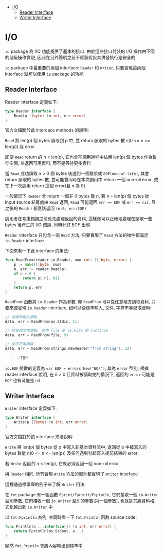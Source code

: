 - [I/O](#io)
  - [Reader Interface](#reader-interface)
  - [Writer Interface](#writer-interface)

# I/O

`io` package 為 I/O 功能提供了基本的接口, 由於這些接口封裝的 I/O 操作由不同的低級操作實現, 因此在另外聲明之前不應該假設其併發執行是安全的

`io` package 中最重要的兩個 interface: `Reader` 和 `Writer`, 只要實現這兩個 interface 就可以使用 `io` package 的功能

## Reader Interface

Reader interface 定義如下:

```go
type Reader interface {
    Read(p []byte) (n int, err error)
}
```

官方文檔關於此 intercace methods 的說明:

`Read` 將 len(p) 個 bytes 讀取到 p 中, 並 return 讀取的 bytes 數 n(0 <= n <= len(p)) 及 error

即便 `Read` return 的 n < len(p), 它也會在調用過程中佔用 len(p) 個 bytes 作為暫存空間, 並返回可用資料, 而不是等待更多資料

當 `Read` 成功讀取 n > 0 個 bytes 後遇到一個錯誤或 `EOF(end-of-life)`, 其會 return 讀取的 bytes 數, 並可能會同時在本次調用中 return 一個 non-nil error, 或在下一次調用 return 這個 error(且 n 為 0)

一般情況下 `Reader` 會 return 一個非 0 bytes 數 n, 若 n = len(p) 個 bytes 從 input source 結尾處由 `Read` 返回, `Read` 可能返回 `err == EOF` 或 `err == nil`, 且之後的 `Read()` 都應該返回 `(n:0, err:EOF)`

調用者在考慮錯誤之前應先處理返回的資料, 這樣做可以正確地處理在讀取一些 bytes 後產生的 I/O 錯誤, 同時允許 EOF 出現

`Reader` interface 只包含一個 `Read` 方法, 只要實現了 `Read` 方法的物件都滿足 `io.Reader` interface

下面來看一下此 interface 的用法:

```go
func ReadFrom(reader io.Reader, num int) ([]byte, error) {
    p := make([]byte, num)
    n, err := reader.Read(p)
    if n > 0 {
        return p[:n], nil
    }
    return p, err
}
```

`ReadFrom` 函數將 `io.Reader` 作為參數, 即 `ReadFrom` 可以從任意地方讀取資料, 只要來源實現 `io.Reader` interface, 如可以從標準輸入, 文件, 字符串等儲取資料:

```go
// 從標準輸入讀取
data, err = ReadFrom(os.Stdin, 11)

// 從普通文件讀取, 其中 file 是 os.File 的 instance
data, err = ReadFrom(file, 9)

// 從字符串讀取
data, err = ReadFrom(strings.NewReader("from string"), 12)
```

>💡TIP:

`io.EOF` 變數的定義為 `var EOF = errors.New("EOF")`, 其為 `error` 型別, 根據 reader interface 說明, 在 n > 0 且資料被讀取完的情況下, 返回的 `error` 可能是 `EOF` 也有可能是 nil

## Writer Interface

`Writer` interface 定義如下:

```go
type Writer interface {
    Write(p []byte) (n int, err error)
}
```

官方文檔對於該 interface 方法說明:

`Write` 將 len(p) 個 bytes 從 p 中寫入到基本資料流中, 返回從 p 中被寫入的 bytes 數量 n(0 <= n <= len(p)) 及任何遇到引起寫入提前結束的 error

若 `Write` 返回的 n < len(p), 它就必須返回一個 non-nil error

與 `Reader` 相同, 所有實現 `Write` 方法的型別都實現了 `Writer` interface

這裡通過標準庫的例子來了解 `Writer` 用法:

在 `fmt` package 有一組函數 `Fprint/Fprintf/Frpintln`, 它們接收一個 `io.Writer` 型別參數, 它們接收一個 `io.Writer` 型別的參數(第一個參數), 也就是其將資料格式化輸出到 `io.Writer` 中

以 `fmt.Fprintln` 為例, 並同時看一下 `fmt.Println` 函數 source code:

```go
func Println(a ...interface{}) (n int, err error) {
    return Fprintln(os.Stdout, a...)
}
```

顯然 `fmt.Println` 會將內容輸出到標準中

